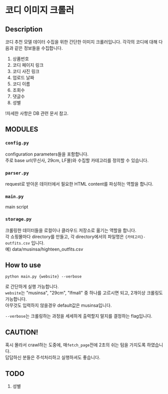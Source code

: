 # 코디 이미지 크롤러

## Description
코디 추천 모델 데이터 수집을 위한 간단한 이미지 크롤러입니다.
각각의 코디에 대해 다음과 같은 정보들을 수집합니다.  
1. 상품번호
2. 코디 페이지 링크
3. 코디 사진 링크
4. 업로드 날짜
5. 코디 이름
6. 조회수
7. 댓글수
8. 성별

!자세한 사항은 DB 관련 문서 참고.  

## MODULES

### `config.py`
configuration parameters들을 포함합니다.  
주로 base url(무신사, 29cm, LF몰)와 수집할 카테고리를 정의할 수 있습니다.  

### `parser.py`
request로 받아온 데이터에서 필요한 HTML content를 파싱하는 역할을 합니다.  

### `main.py`
main script

### `storage.py`
크롤링한 데이터들을 로컬이나 클라우드 저장소로 옮기는 역할을 합니다.  
각 쇼핑몰마다 directory를 만들고,
각 directory에서의 파일명은 `{카테고리}-outfits.csv` 입니다.  
예) data/musinsa/highteen_outfits.csv

## How to use
```
python main.py {website} --verbose
```
로 간단하게 실행 가능합니다.  
`website`는 "musinsa", "29cm", "lfmall" 중 하나를 고르시면 되고, 2개이상 크롤링도 가능합니다.  
아무것도 입력하지 않을경우 default값은 musinsa입니다.  

`--verbose`는 크롤링하는 과정을 세세하게 출력할지 말지를 결정하는 flag입니다.  

## CAUTION!
혹시 몰라서 crawl하는 도중에, 매`fetch_page`전에 2초의 쉬는 텀을 가지도록 하였습니다.  
답답하신 분들은 주석처리하고 실행하셔도 좋습니다.  


## TODO
1. 성별
